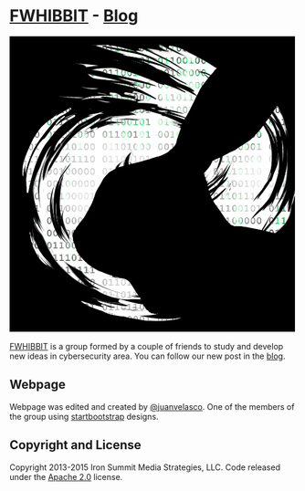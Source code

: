 # [FWHIBBIT](http://fwhibbit.github.io/) - [Blog](http://fwhibbit.blogspot.com.es/)

![logo](/img/logo/avatar_escalado.jpg)

[FWHIBBIT](http://fwhibbit.github.io/) is a group formed by a couple of friends to study and develop new ideas in cybersecurity area. You can follow our new post in the  [blog](http://fwhibbit.blogspot.com.es/).

## Webpage

Webpage was edited and created by [@juanvelasco](https://github.com/juanvelascogomez). One of the members of the group using [startbootstrap](http://startbootstrap.com/) designs.

## Copyright and License

Copyright 2013-2015 Iron Summit Media Strategies, LLC. Code released under the [Apache 2.0](https://github.com/IronSummitMedia/startbootstrap-creative/blob/gh-pages/LICENSE) license.
